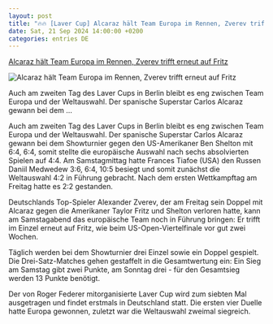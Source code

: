 ```yaml
---
layout: post
title: "🔥🔥 [Laver Cup] Alcaraz hält Team Europa im Rennen, Zverev trifft erneut auf Fritz"
date: Sat, 21 Sep 2024 14:00:00 +0200
categories: entries DE
---
```

[Alcaraz hält Team Europa im Rennen, Zverev trifft erneut auf Fritz](https://www.rbb24.de/sport/beitrag/2024/09/tennis-laver-cup-berlin-tag-zwei-uber-arena-team-europa-welt.html)

![Alcaraz hält Team Europa im Rennen, Zverev trifft erneut auf Fritz](https://www.rbb24.de/content/dam/rbb/rbb/rbb24/2024/2024_09/imago-images/Alcaraz.png.png/size=708x398.png)

Auch am zweiten Tag des Laver Cups in Berlin bleibt es eng zwischen Team Europa und der Weltauswahl. Der spanische Superstar Carlos Alcaraz gewann bei dem ...

Auch am zweiten Tag des Laver Cups in Berlin bleibt es eng zwischen Team Europa und der Weltauswahl. Der spanische Superstar Carlos Alcaraz gewann bei dem Showturnier gegen den US-Amerikaner Ben Shelton mit 6:4, 6:4, somit stellte die europäische Auswahl nach sechs absolvierten Spielen auf 4:4. Am Samstagmittag hatte Frances Tiafoe (USA) den Russen Daniil Medwedew 3:6, 6:4, 10:5 besiegt und somit zunächst die Weltauswahl 4:2 in Führung gebracht. Nach dem ersten Wettkampftag am Freitag hatte es 2:2 gestanden.

Deutschlands Top-Spieler Alexander Zverev, der am Freitag sein Doppel mit Alcaraz gegen die Amerikaner Taylor Fritz und Shelton verloren hatte, kann am Samstagabend das europäische Team noch in Führung bringen: Er trifft im Einzel erneut auf Fritz, wie beim US-Open-Viertelfinale vor gut zwei Wochen.



Täglich werden bei dem Showturnier drei Einzel sowie ein Doppel gespielt. Die Drei-Satz-Matches gehen gestaffelt in die Gesamtwertung ein: Ein Sieg am Samstag gibt zwei Punkte, am Sonntag drei - für den Gesamtsieg werden 13 Punkte benötigt.



Der von Roger Federer mitorganisierte Laver Cup wird zum siebten Mal ausgetragen und findet erstmals in Deutschland statt. Die ersten vier Duelle hatte Europa gewonnen, zuletzt war die Weltauswahl zweimal siegreich.


